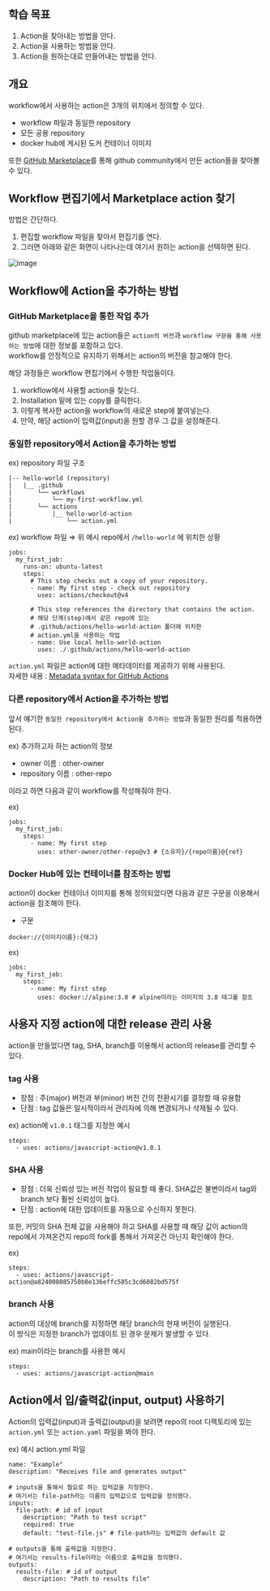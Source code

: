 ## 학습 목표

1. Action을 찾아내는 방법을 안다.
2. Action을 사용하는 방법을 안다.
3. Action을 원하는대로 만들어내는 방법을 안다.

## 개요
workflow에서 사용하는 action은 3개의 위치에서 정의할 수 있다. 

- workflow 파일과 동일한 repository
- 모든 공용 repository
- docker hub에 게시된 도커 컨테이너 이미지

또한 [GitHub Marketplace](https://github.com/marketplace?type=actions)를 통해 github community에서 만든 action들을 찾아볼 수 있다. 

## Workflow 편집기에서 Marketplace action 찾기 

방법은 간단하다.

1. 편집할 workflow 파일을 찾아서 편집기를 연다.
2. 그러면 아래와 같은 화면이 나타나는데 여기서 원하는 action을 선택하면 된다. 

![image](https://github.com/sponbob-pat/github-action-study/assets/64796257/38de015e-7baf-4f13-88b4-db74b38ca6e1)

## Workflow에 Action을 추가하는 방법 

### GitHub Marketplace을 통한 작업 추가 

github marketplace에 있는 action들은 `action의 버전`과 `workflow 구문을 통해 사용하는 방법`에 대한 정보를 포함하고 있다.  
workflow를 안정적으로 유지하기 위해서는 action의 버전을 참고해야 한다. 

해당 과정들은 workflow 편집기에서 수행한 작업들이다. 

1. workflow에서 사용할 action을 찾는다. 
2. Installation 밑에 있는 copy를 클릭한다.
3. 이렇게 복사한 action을 workflow의 새로운 step에 붙여넣는다.
4. 만약, 해당 action이 입력값(input)을 원할 경우 그 값을 설정해준다.

### 동일한 repository에서 Action을 추가하는 방법

ex) repository 파일 구조 
```
|-- hello-world (repository)
|   |__ .github
|       └── workflows
|           └── my-first-workflow.yml
|       └── actions
|           |__ hello-world-action
|               └── action.yml
```

ex) workflow 파일 ⇒ 위 예시 repo에서 `/hello-world` 에 위치한 상황
```
jobs:
  my_first_job:
    runs-on: ubuntu-latest
    steps:
      # This step checks out a copy of your repository.
      - name: My first step - check out repository
        uses: actions/checkout@v4

      # This step references the directory that contains the action.
      # 해당 단계(step)에서 같은 repo에 있는 
      # .github/actions/hello-world-action 폴더에 위치한
      # action.yml을 사용하는 작업 
      - name: Use local hello-world-action
        uses: ./.github/actions/hello-world-action
```

`action.yml` 파일은 action에 대한 메타데이터를 제공하기 위해 사용된다.  
자세한 내용 : [Metadata syntax for GitHub Actions](https://docs.github.com/en/actions/creating-actions/metadata-syntax-for-github-actions)

### 다른 repository에서 Action을 추가하는 방법 

앞서 얘기한 `동일한 repository에서 Action을 추가하는 방법`과 동일한 원리를 적용하면 된다. 

ex) 추가하고자 하는 action의 정보
- owner 이름 : other-owner
- repository 이름 : other-repo

이라고 하면 다음과 같이 workflow를 작성해줘야 한다.

ex) 
```
jobs:
  my_first_job:
    steps:
      - name: My first step
        uses: other-owner/other-repo@v3 # {소유자}/{repo이름}@{ref}
```

### Docker Hub에 있는 컨테이너를 참조하는 방법 

action이 docker 컨테이너 이미지를 통해 정의되었다면 다음과 같은 구문을 이용해서 action을 참조해야 한다.

- 구문
```
docker://{이미지이름}:{태그}
```

ex) 
```
jobs:
  my_first_job:
    steps:
      - name: My first step
        uses: docker://alpine:3.8 # alpine이라는 이미지의 3.8 태그를 참조
```

## 사용자 지정 action에 대한 release 관리 사용 

action을 만들었다면 tag, SHA, branch를 이용해서 action의 release를 관리할 수 있다. 

### tag 사용 

- 장점 : 주(major) 버전과 부(minor) 버전 간의 전환시기를 결정할 때 유용함
- 단점 : tag 값들은 일시적이라서 관리자에 의해 변경되거나 삭제될 수 있다. 

ex) action에 `v1.0.1` 태그를 지정한 예시 
```
steps:
  - uses: actions/javascript-action@v1.0.1
```

### SHA 사용

- 장점 : 더욱 신뢰성 있는 버전 작업이 필요할 때 좋다. SHA값은 불변이라서 tag와 branch 보다 훨씬 신뢰성이 높다.
- 단점 : action에 대한 업데이트를 자동으로 수신하지 못한다. 

또한, 커밋의 SHA 전체 값을 사용해야 하고 SHA를 사용할 때 해당 값이 action의 repo에서 가져온건지 repo의 fork를 통해서 가져온건 아닌지 확인해야 한다. 

ex) 
```
steps:
  - uses: actions/javascript-action@a824008085750b8e136effc585c3cd6082bd575f
```

### branch 사용 

action의 대상에 branch를 지정하면 해당 branch의 현재 버전이 실행된다.  
이 방식은 지정한 branch가 업데이트 된 경우 문제가 발생할 수 있다. 

ex) main이라는 branch를 사용한 예시 
```
steps:
  - uses: actions/javascript-action@main
```

## Action에서 입/출력값(input, output) 사용하기 

Action의 입력값(input)과 출력값(output)을 보려면 repo의 root 디렉토리에 있는 `action.yml` 또는 `action.yaml` 파일을 봐야 한다. 

ex) 예시 action.yml 파일 
```
name: "Example"
description: "Receives file and generates output"

# inputs을 통해서 필요로 하는 입력값을 지정한다.
# 여기서는 file-path라는 이름의 입력값으로 입력값을 정의했다. 
inputs: 
  file-path: # id of input
    description: "Path to test script"
    required: true
    default: "test-file.js" # file-path라는 입력값의 default 값

# outputs을 통해 출력값을 지정한다.
# 여기서는 results-file이라는 이름으로 출력값을 정의했다. 
outputs:
  results-file: # id of output
    description: "Path to results file" 
```



